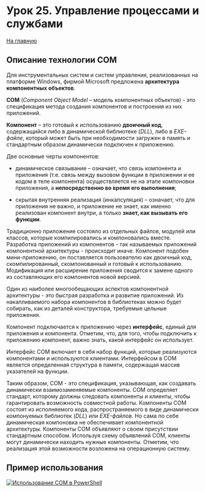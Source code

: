 # Урок 25. Управление процессами и службами

[На главную](/mdk0401.github.io)

## Описание технологии COM
Для инструментальных систем и систем управления, реализованных на платформе Windows, фирмой Microsoft предложена **архитектура компонентных объектов**.

**COM** (*Component Object Model* – модель компонентных объектов) - это спецификация метода создания компонентов и построения из них приложений. 

**Компонент** – это готовый к использованию **двоичный код**, содержащийся либо в динамической библиотеке (*DLL*), либо в *EXE-файле*, который может быть при необходимости загружен в память и стандартным образом динамически подключен к приложению. 

Две основные черты компонентов:

- динамическое связывание – означает, что связь компонента и приложения (т.е. связь между вызовом функции в приложении и ее кодом в теле компонента) осуществляется не на этапе компоновки приложения, а **непосредственно во время его выполнения**;

- скрытая внутренняя реализация (инкапсуляция) – означает, что для приложения не важно, и приложение не знает, как именно реализован компонент внутри, а только **знает, как вызывать его функции**.

Традиционно приложение состояло из отдельных файлов, модулей или классов, которые компилировались и компоновались вместе. Разработка приложений из компонентов - так называемых приложений компонентной архитектуры - происходит иначе. Компонент подобен мини-приложению, он поставляется пользователю как двоичный код, скомпилированный, скомпонованный и готовый к использованию. Модификация или расширение приложения сводится к замене одного из составляющих его компонентов новой версией.

Один из наиболее многообещающих аспектов компонентной архитектуры - это быстрая разработка и развитие приложений. Из накапливаемого набора компонентов в библиотеках можно будет собирать, как из деталей конструктора, требуемые цельные приложения.

Компонент подключается к приложению через **интерфейс**, единый для приложения и компонента. Отметим, что, для того, чтобы подключить к приложению компонент, важно знать, какой интерфейс он использует.

Интерфейс COM включает в себя набор функций, которые реализуются компонентами и используются клиентами. Интерфейсом в COM является определенная структура в памяти, содержащая массив указателей на функции.

Таким образом, COM - это спецификация, указывающая, как создавать динамически взаимозаменяемые компоненты. COM определяет стандарт, которому должны следовать компоненты и клиенты, чтобы гарантировать возможность совместной работы. Компоненты COM состоят из исполняемого кода, распространяемого в виде динамически компонуемых библиотек (*DLL*) или *EXE-файлов*. Но сама по себе динамическая компоновка не обеспечивает компонентной архитектуры. Компоненты COM объявляют о своем присутствии стандартным способом. Используя схему объявлений COM, клиенты могут динамически находить нужные компоненты. Отметим, что реализация этой возможности возложена на операционную систему.


## Пример использования
[![Использование COM в PowerShell](https://img.youtube.com/vi/rzOEznmjvMk/0.jpg)](https://www.youtube.com/watch?v=rzOEznmjvMk)
